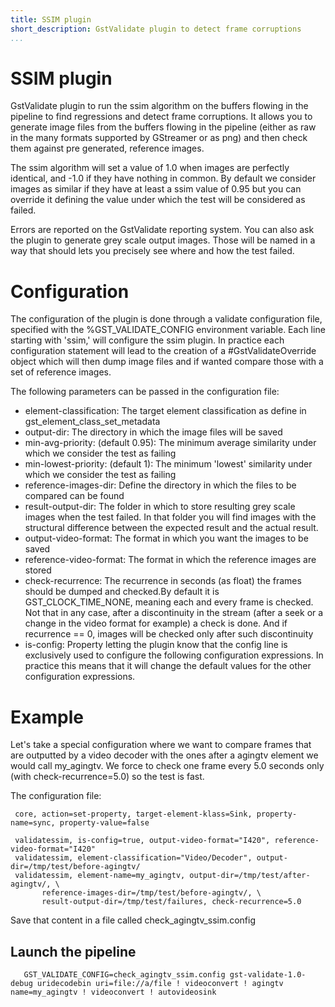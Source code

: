 ```yaml
---
title: SSIM plugin
short_description: GstValidate plugin to detect frame corruptions
...
```


# SSIM plugin

GstValidate plugin to run the ssim algorithm on the buffers flowing in the
pipeline to find regressions and detect frame corruptions.
It allows you to generate image files from the buffers flowing in the pipeline
(either as raw in the many formats supported by GStreamer or as png) and then
check them against pre generated, reference images.

The ssim algorithm will set a value of 1.0 when images are perfectly identical,
and -1.0 if they have nothing in common. By default we consider images as similar
if they have at least a ssim value of 0.95 but you can override it defining the value
under which the test will be considered as failed.

Errors are reported on the GstValidate reporting system. You can also ask
the plugin to  generate grey scale output images. Those will be named in a way
that should lets you precisely see where and how the test failed.

# Configuration

The configuration of the plugin is done through a validate configuration file,
specified with the %GST_VALIDATE_CONFIG environment variable. Each line starting
with 'ssim,' will configure the ssim plugin. In practice each configuration statement
will lead to the creation of a #GstValidateOverride object which will then dump
image files and if wanted compare those with a set of reference images.

The following parameters can be passed in the configuration file:
 - element-classification: The target element classification as define in
   gst_element_class_set_metadata
 - output-dir: The directory in which the image files will be saved
 - min-avg-priority: (default 0.95): The minimum average similarity
   under which we consider the test as failing
 - min-lowest-priority: (default 1): The minimum 'lowest' similarity
   under which we consider the test as failing
 - reference-images-dir: Define the directory in which the files to be
   compared can be found
 - result-output-dir: The folder in which to store resulting grey scale
   images when the test failed. In that folder you will find images
   with the structural difference between the expected result and the actual
   result.
 - output-video-format: The format in which you want the images to be saved
 - reference-video-format: The format in which the reference images are stored
 - check-recurrence: The recurrence in seconds (as float) the frames should
   be dumped and checked.By default it is GST_CLOCK_TIME_NONE, meaning each
   and every frame is checked. Not that in any case, after a discontinuity
   in the stream (after a seek or a change in the video format for example)
   a check is done. And if recurrence == 0, images will be checked only after
   such discontinuity
 - is-config: Property letting the plugin know that the config line is exclusively
   used to configure the following configuration expressions. In practice this
   means that it will change the default values for the other configuration
   expressions.

# Example #

Let's take a special configuration where we want to compare frames that are
outputted by a video decoder with the ones after a agingtv element we would
call my_agingtv. We force to check one frame every 5.0 seconds only (with
check-recurrence=5.0) so the test is fast.

The configuration file:

``` shell
 core, action=set-property, target-element-klass=Sink, property-name=sync, property-value=false

 validatessim, is-config=true, output-video-format="I420", reference-video-format="I420"
 validatessim, element-classification="Video/Decoder", output-dir=/tmp/test/before-agingtv/
 validatessim, element-name=my_agingtv, output-dir=/tmp/test/after-agingtv/, \
       reference-images-dir=/tmp/test/before-agingtv/, \
       result-output-dir=/tmp/test/failures, check-recurrence=5.0
```

Save that content in a file called check_agingtv_ssim.config


## Launch the pipeline

``` shell
   GST_VALIDATE_CONFIG=check_agingtv_ssim.config gst-validate-1.0-debug uridecodebin uri=file://a/file ! videoconvert ! agingtv name=my_agingtv ! videoconvert ! autovideosink
```
